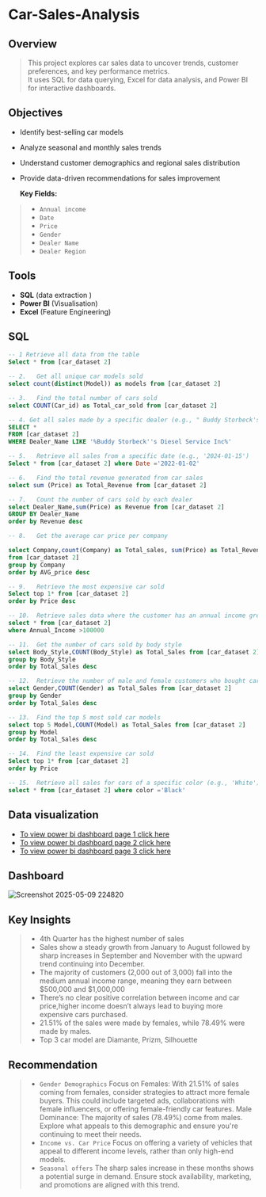 # Car-Sales-Analysis

##  Overview
> This project explores car sales data to uncover trends, customer preferences, and key performance metrics.  
It uses SQL for data querying, Excel for data analysis, and Power BI for interactive dashboards.

## Objectives  
- Identify best-selling car models   
- Analyze seasonal and monthly sales trends  
- Understand customer demographics and regional sales distribution  
- Provide data-driven recommendations for sales improvement
 
  **Key Fields:**  
 > - `Annual income`  
 > - `Date`  
 > - `Price`  
 > - `Gender`  
 > - `Dealer Name`  
 > - `Dealer Region`
    
## Tools  
- **SQL** (data extraction )   
- **Power BI** (Visualisation)  
- **Excel** (Feature Engineering)

## SQL
``` sql
-- 1 Retrieve all data from the table
Select * from [car_dataset 2]

-- 2.	Get all unique car models sold
select count(distinct(Model)) as models from [car_dataset 2]

-- 3.	Find the total number of cars sold
select COUNT(Car_id) as Total_car_sold from [car_dataset 2]

-- 4. Get all sales made by a specific dealer (e.g., " Buddy Storbeck's Diesel Service Inc”)
SELECT *
FROM [car_dataset 2]
WHERE Dealer_Name LIKE '%Buddy Storbeck''s Diesel Service Inc%'

-- 5.	Retrieve all sales from a specific date (e.g., '2024-01-15')
Select * from [car_dataset 2] where Date ='2022-01-02'

-- 6.	Find the total revenue generated from car sales
select sum (Price) as Total_Revenue from [car_dataset 2]

-- 7.	Count the number of cars sold by each dealer
select Dealer_Name,sum(Price) as Revenue from [car_dataset 2] 
GROUP BY Dealer_Name
order by Revenue desc

-- 8.	Get the average car price per company

select Company,count(Company) as Total_sales, sum(Price) as Total_Revenue, AVG(Price) as AVG_price
from [car_dataset 2] 
group by Company
order by AVG_price desc

-- 9.	Retrieve the most expensive car sold
Select top 1* from [car_dataset 2] 
order by Price desc

-- 10.	Retrieve sales data where the customer has an annual income greater than $100,000
select * from [car_dataset 2]
where Annual_Income >100000

-- 11.	Get the number of cars sold by body style
select Body_Style,COUNT(Body_Style) as Total_Sales from [car_dataset 2]
group by Body_Style
order by Total_Sales desc

-- 12.	Retrieve the number of male and female customers who bought cars
select Gender,COUNT(Gender) as Total_Sales from [car_dataset 2]
group by Gender
order by Total_Sales desc

-- 13.	Find the top 5 most sold car models
select top 5 Model,COUNT(Model) as Total_Sales from [car_dataset 2]
group by Model
order by Total_Sales desc

-- 14.	Find the least expensive car sold
Select top 1* from [car_dataset 2] 
order by Price 

-- 15.	Retrieve all sales for cars of a specific color (e.g., 'White')
select * from [car_dataset 2] where color ='Black'
```
## Data visualization
-  [To view power bi dashboard page 1 click here](https://ibb.co/v4F8MFcd)
-  [To view power bi dashboard page 2 click here](https://ibb.co/LXcMPwF7)
- [To view power bi dashboard page 3 click here](https://ibb.co/DDvthgjv) 
## Dashboard
![Screenshot 2025-05-09 224820](https://github.com/user-attachments/assets/9c19476d-2ad9-4e7d-9ede-734e79ca6dc3)

##  Key Insights  
> - 4th Quarter has the highest number of sales
> - Sales show a steady growth from January to August followed by sharp increases in September and November with the upward trend continuing into December.
> - The majority of customers (2,000 out of 3,000) fall into the medium annual income range,
meaning they earn between $500,000 and $1,000,000
> - There’s no clear positive correlation between income and car price,higher income doesn’t always lead to buying more expensive cars purchased.
> - 21.51% of the sales were made by females, while 78.49% were made by males.
> - Top 3 car model are Diamante, Prizm, Silhouette



## Recommendation
> - `Gender Demographics`
Focus on Females: With 21.51% of sales coming from females, consider strategies to attract more female buyers. This could include targeted ads, collaborations with female influencers, or offering female-friendly car features.
Male Dominance: The majority of sales (78.49%) come from males. Explore what appeals to this demographic and ensure you're continuing to meet their needs.
> - `Income vs. Car Price`
    Focus on offering a variety of vehicles that appeal to different income levels, rather than only high-end models.
> - `Seasonal offers`
   The sharp sales increase in these months shows a potential surge in demand. Ensure stock availability, marketing, and promotions are aligned with this trend.
